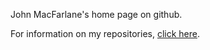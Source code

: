 John MacFarlane's home page on github.

For information on my repositories,
[click here](http://github.com/jgm).


